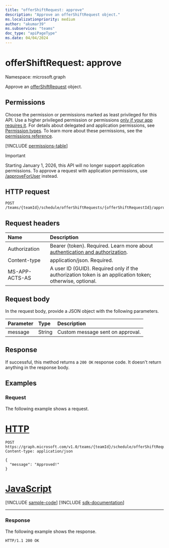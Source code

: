 ```yaml
---
title: "offerShiftRequest: approve"
description: "Approve an offerShiftRequest object."
ms.localizationpriority: medium
author: "akumar39"
ms.subservice: "teams"
doc_type: "apiPageType"
ms.date: 04/04/2024
---
```


# offerShiftRequest: approve

Namespace: microsoft.graph

Approve an [offerShiftRequest](../resources/offershiftrequest.md) object.

## Permissions

Choose the permission or permissions marked as least privileged for this API. Use a higher privileged permission or permissions [only if your app requires it](/graph/permissions-overview#best-practices-for-using-microsoft-graph-permissions). For details about delegated and application permissions, see [Permission types](/graph/permissions-overview#permission-types). To learn more about these permissions, see the [permissions reference](/graph/permissions-reference).

<!-- { "blockType": "permissions", "name": "offershiftrequest_approve" } -->
[!INCLUDE [permissions-table](../includes/permissions/offershiftrequest-approve-permissions.md)]

> [!IMPORTANT]
> Starting January 1, 2026, this API will no longer support application permissions. To approve a request with application permissions, use [/approveForUser](../../beta/api/schedulechangerequest-approveforuser.md) instead.


## HTTP request

<!-- { "blockType": "ignored" } -->

```http
POST /teams/{teamId}/schedule/offerShiftRequests/{offerShiftRequestId}/approve
```

## Request headers

| Name          | Description   |
|:--------------|:--------------|
|Authorization|Bearer {token}. Required. Learn more about [authentication and authorization](/graph/auth/auth-concepts).|
| Content-type | application/json. Required. |
| MS-APP-ACTS-AS  | A user ID (GUID). Required only if the authorization token is an application token; otherwise, optional. |

## Request body

In the request body, provide a JSON object with the following parameters.

| Parameter    | Type        | Description |
|:-------------|:------------|:------------|
|message|String|Custom message sent on approval.|

## Response

If successful, this method returns a `200 OK` response code. It doesn't return anything in the response body.

## Examples

### Request

The following example shows a request.


# [HTTP](#tab/http)
<!-- {
  "blockType": "request",
  "name": "offershiftrequest_approve"
}-->

```http
POST https://graph.microsoft.com/v1.0/teams/{teamId}/schedule/offerShiftRequests/{offerShiftRequestId}/approve
Content-type: application/json

{
  "message": "Approved!"
}
```

# [JavaScript](#tab/javascript)
[!INCLUDE [sample-code](../includes/snippets/javascript/offershiftrequest-approve-javascript-snippets.md)]
[!INCLUDE [sdk-documentation](../includes/snippets/snippets-sdk-documentation-link.md)]

---

### Response

The following example shows the response.
<!-- {
  "blockType": "response",
  "truncated": true
} -->

```http
HTTP/1.1 200 OK
```

<!-- uuid: 16cd6b66-4b1a-43a1-adaf-3a886856ed98
2019-02-04 14:57:30 UTC -->
<!-- {
  "type": "#page.annotation",
  "description": "offerShiftRequest: approve",
  "keywords": "",
  "section": "documentation",
  "tocPath": ""
}-->

